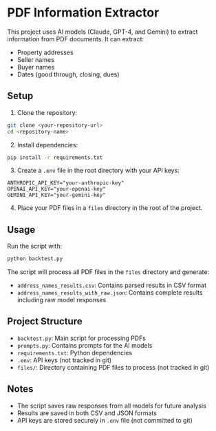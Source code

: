 # PDF Information Extractor

This project uses AI models (Claude, GPT-4, and Gemini) to extract information from PDF documents. It can extract:
- Property addresses
- Seller names
- Buyer names
- Dates (good through, closing, dues)

## Setup

1. Clone the repository:
```bash
git clone <your-repository-url>
cd <repository-name>
```

2. Install dependencies:
```bash
pip install -r requirements.txt
```

3. Create a `.env` file in the root directory with your API keys:
```
ANTHROPIC_API_KEY="your-anthropic-key"
OPENAI_API_KEY="your-openai-key"
GEMINI_API_KEY="your-gemini-key"
```

4. Place your PDF files in a `files` directory in the root of the project.

## Usage

Run the script with:
```bash
python backtest.py
```

The script will process all PDF files in the `files` directory and generate:
- `address_names_results.csv`: Contains parsed results in CSV format
- `address_names_results_with_raw.json`: Contains complete results including raw model responses

## Project Structure

- `backtest.py`: Main script for processing PDFs
- `prompts.py`: Contains prompts for the AI models
- `requirements.txt`: Python dependencies
- `.env`: API keys (not tracked in git)
- `files/`: Directory containing PDF files to process (not tracked in git)

## Notes

- The script saves raw responses from all models for future analysis
- Results are saved in both CSV and JSON formats
- API keys are stored securely in `.env` file (not committed to git) 